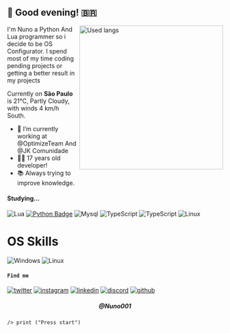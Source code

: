  <h2>🌃 Good evening! 🇧🇷</h2>
<img align="right" alt="Used langs" width="335" 
     src="https://github-readme-stats.vercel.app/api/top-langs/?username=Nuno001&layout=compact&show_icons=true&theme=tokyonight&hide_border=true">

I'm Nuno a Python And Lua programmer so i decide to be OS Configurator. I spend most of my time coding pending projects or getting a better result in my projects

Currently on <strong>São Paulo</strong> is 21°C, Partly Cloudy, with winds 4 km/h South.
  

- 🔭 I’m currently working at @OptimizeTeam And @JK Comunidade
-   👨‍💻 17 years old developer!
-   📚 Always trying to improve knowledge.

#### Studying...

<!-- TODO: Make technologies links takes you to repositories -->


![Lua](https://img.shields.io/badge/Lua-007ACC?style=for-the-badge&logo=Lua&logoColor=blue)
[![Python Badge](https://img.shields.io/badge/-Python-61DBFB?style=for-the-badge&labelColor=black&logo=python&logoColor=61DBFB)](#)
![Mysql](https://img.shields.io/badge/MYSQL-FFA200?style=for-the-badge&logo=mysql&logoColor=white)
![TypeScript](https://img.shields.io/badge/TypeScript-007ACC?style=for-the-badge&logo=typescript&logoColor=white)
![TypeScript](https://img.shields.io/badge/React-007ACC?style=for-the-badge&logo=react&logoColor=white)
![Linux](https://img.shields.io/badge/Docker-36648B?style=for-the-badge&logo=Dockern&logoColor=8A2BE2)


# OS Skills

![Windows](https://img.shields.io/badge/Windows-017AD7?style=for-the-badge&logo=windows&logoColor=white)
![Linux](https://img.shields.io/badge/Linux-E34F26?style=for-the-badge&logo=linux&logoColor=black)



  #### `Find me`
[![twitter](https://skillicons.dev/icons?i=twitter)](https://twitter.com/Nuno001)
[![instagram](https://skillicons.dev/icons?i=instagram)](https://instagram.com/errorincode212)
[![linkedin](https://skillicons.dev/icons?i=linkedin)](https://www.linkedin.com/in/Nuno001/)
[![discord](https://skillicons.dev/icons?i=discord)](https://discord.gg/979Vn4xe)
[![github](https://skillicons.dev/icons?i=github)](https://github.com/Nuno001)
      
  </a>


  </a>


<h5 align="center">@Nuno001</h5>


  </a>

  </a>
  
    /> print ("Press start")
  </a>
</p>
